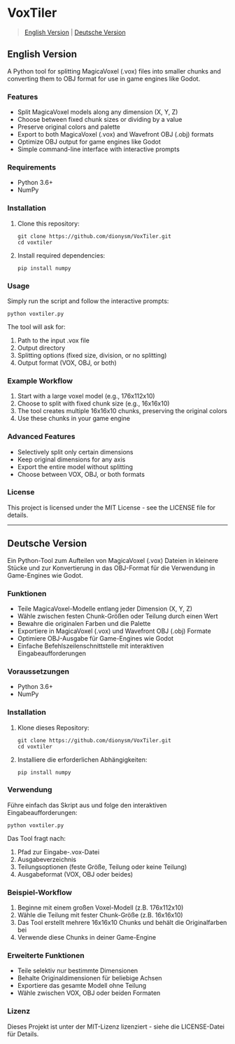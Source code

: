 # VoxTiler

> [English Version](#english-version) | [Deutsche Version](#deutsche-version)

## English Version

A Python tool for splitting MagicaVoxel (.vox) files into smaller chunks and converting them to OBJ format for use in game engines like Godot.

### Features

- Split MagicaVoxel models along any dimension (X, Y, Z)
- Choose between fixed chunk sizes or dividing by a value
- Preserve original colors and palette
- Export to both MagicaVoxel (.vox) and Wavefront OBJ (.obj) formats
- Optimize OBJ output for game engines like Godot
- Simple command-line interface with interactive prompts

### Requirements

- Python 3.6+
- NumPy

### Installation

1. Clone this repository:
   ```
   git clone https://github.com/dionysm/VoxTiler.git
   cd voxtiler
   ```

2. Install required dependencies:
   ```
   pip install numpy
   ```

### Usage

Simply run the script and follow the interactive prompts:

```
python voxtiler.py
```

The tool will ask for:
1. Path to the input .vox file
2. Output directory
3. Splitting options (fixed size, division, or no splitting)
4. Output format (VOX, OBJ, or both)

### Example Workflow

1. Start with a large voxel model (e.g., 176x112x10)
2. Choose to split with fixed chunk size (e.g., 16x16x10)
3. The tool creates multiple 16x16x10 chunks, preserving the original colors
4. Use these chunks in your game engine

### Advanced Features

- Selectively split only certain dimensions
- Keep original dimensions for any axis
- Export the entire model without splitting
- Choose between VOX, OBJ, or both formats

### License

This project is licensed under the MIT License - see the LICENSE file for details.

---

## Deutsche Version

Ein Python-Tool zum Aufteilen von MagicaVoxel (.vox) Dateien in kleinere Stücke und zur Konvertierung in das OBJ-Format für die Verwendung in Game-Engines wie Godot.

### Funktionen

- Teile MagicaVoxel-Modelle entlang jeder Dimension (X, Y, Z)
- Wähle zwischen festen Chunk-Größen oder Teilung durch einen Wert
- Bewahre die originalen Farben und die Palette
- Exportiere in MagicaVoxel (.vox) und Wavefront OBJ (.obj) Formate
- Optimiere OBJ-Ausgabe für Game-Engines wie Godot
- Einfache Befehlszeilenschnittstelle mit interaktiven Eingabeaufforderungen

### Voraussetzungen

- Python 3.6+
- NumPy

### Installation

1. Klone dieses Repository:
   ```
   git clone https://github.com/dionysm/VoxTiler.git
   cd voxtiler
   ```

2. Installiere die erforderlichen Abhängigkeiten:
   ```
   pip install numpy
   ```

### Verwendung

Führe einfach das Skript aus und folge den interaktiven Eingabeaufforderungen:

```
python voxtiler.py
```

Das Tool fragt nach:
1. Pfad zur Eingabe-.vox-Datei
2. Ausgabeverzeichnis
3. Teilungsoptionen (feste Größe, Teilung oder keine Teilung)
4. Ausgabeformat (VOX, OBJ oder beides)

### Beispiel-Workflow

1. Beginne mit einem großen Voxel-Modell (z.B. 176x112x10)
2. Wähle die Teilung mit fester Chunk-Größe (z.B. 16x16x10)
3. Das Tool erstellt mehrere 16x16x10 Chunks und behält die Originalfarben bei
4. Verwende diese Chunks in deiner Game-Engine

### Erweiterte Funktionen

- Teile selektiv nur bestimmte Dimensionen
- Behalte Originaldimensionen für beliebige Achsen
- Exportiere das gesamte Modell ohne Teilung
- Wähle zwischen VOX, OBJ oder beiden Formaten

### Lizenz

Dieses Projekt ist unter der MIT-Lizenz lizenziert - siehe die LICENSE-Datei für Details.
